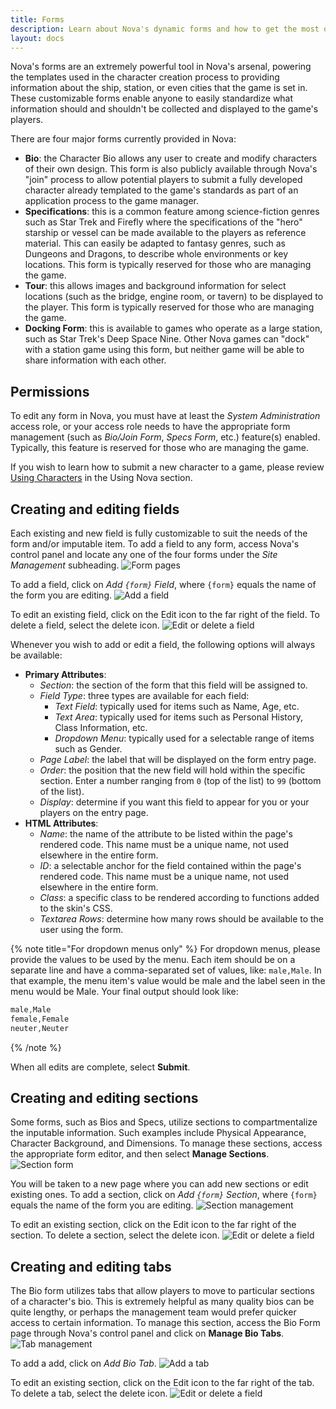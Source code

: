 ```yaml
---
title: Forms
description: Learn about Nova's dynamic forms and how to get the most out of them.
layout: docs
---
```


Nova's forms are an extremely powerful tool in Nova's arsenal, powering the templates used in the character creation process to providing information about the ship, station, or even cities that the game is set in. These customizable forms enable anyone to easily standardize what information should and shouldn't be collected and displayed to the game's players.

There are four major forms currently provided in Nova:

- **Bio**: the Character Bio allows any user to create and modify characters of their own design. This form is also publicly available through Nova's "join" process to allow potential players to submit a fully developed character already templated to the game's standards as part of an application process to the game manager.
- **Specifications**: this is a common feature among science-fiction genres such as Star Trek and Firefly where the specifications of the "hero" starship or vessel can be made available to the players as reference material. This can easily be adapted to fantasy genres, such as Dungeons and Dragons, to describe whole environments or key locations. This form is typically reserved for those who are managing the game.
- **Tour**: this allows images and background information for select locations (such as the bridge, engine room, or tavern) to be displayed to the player. This form is typically reserved for those who are managing the game.
- **Docking Form**: this is available to games who operate as a large station, such as Star Trek's Deep Space Nine. Other Nova games can "dock" with a station game using this form, but neither game will be able to share information with each other.

## Permissions

To edit any form in Nova, you must have at least the *System Administration* access role, or your access role needs to have the appropriate form management (such as *Bio/Join Form*, *Specs Form*, etc.) feature(s) enabled. Typically, this feature is reserved for those who are managing the game.

If you wish to learn how to submit a new character to a game, please review [Using Characters](/using-characters.md) in the Using Nova section.

## Creating and editing fields

Each existing and new field is fully customizable to suit the needs of the form and/or imputable item. To add a field to any form, access Nova's control panel and locate any one of the four forms under the *Site Management* subheading.
![Form pages](/images/docs/2.7/using-forms/forms-location.png)

To add a field, click on *Add `{form}` Field*, where `{form}` equals the name of the form you are editing.
![Add a field](/images/docs/2.7/using-forms/field-addfield.png)

To edit an existing field, click on the Edit icon to the far right of the field. To delete a field, select the delete icon.
![Edit or delete a field](/images/docs/2.7/using-forms/edit-delete.png)

Whenever you wish to add or edit a field, the following options will always be available:

- **Primary Attributes**:
  - *Section*: the section of the form that this field will be assigned to.
  - *Field Type*: three types are available for each field:
    - *Text Field*: typically used for items such as Name, Age, etc.
    - *Text Area*: typically used for items such as Personal History, Class Information, etc.
    - *Dropdown Menu*: typically used for a selectable range of items such as Gender.
  - *Page Label*: the label that will be displayed on the form entry page.
  - *Order*: the position that the new field will hold within the specific section. Enter a number ranging from `0` (top of the list) to `99` (bottom of the list).
  - *Display*: determine if you want this field to appear for you or your players on the entry page.
- **HTML Attributes**:
  - *Name*: the name of the attribute to be listed within the page's rendered code. This name must be a unique name, not used elsewhere in the entire form.
  - *ID*: a selectable anchor for the field contained within the page's rendered code. This name must be a unique name, not used elsewhere in the entire form.
  - *Class*: a specific class to be rendered according to functions added to the skin's CSS.
  - *Textarea Rows*: determine how many rows should be available to the user using the form.

{% note title="For dropdown menus only" %}
For dropdown menus, please provide the values to be used by the menu. Each item should be on a separate line and have a comma-separated set of values, like: `male,Male`. In that example, the menu item's value would be male and the label seen in the menu would be Male. Your final output should look like:

```php
male,Male
female,Female
neuter,Neuter
```
{% /note %}

When all edits are complete, select **Submit**.

## Creating and editing sections

Some forms, such as Bios and Specs, utilize sections to compartmentalize the inputable information. Such examples include Physical Appearance, Character Background, and Dimensions. To manage these sections, access the appropriate form editor, and then select **Manage Sections**.
![Section form](/images/docs/2.7/using-forms/sections.jpg)

You will be taken to a new page where you can add new sections or edit existing ones. To add a section, click on *Add `{form}` Section*, where `{form}` equals the name of the form you are editing.
![Section management](/images/docs/2.7/using-forms/sections-add.jpg)

To edit an existing section, click on the Edit icon to the far right of the section. To delete a section, select the delete icon.
![Edit or delete a field](/images/docs/2.7/using-forms/edit-delete.png)

## Creating and editing tabs

The Bio form utilizes tabs that allow players to move to particular sections of a character's bio. This is extremely helpful as many quality bios can be quite lengthy, or perhaps the management team would prefer quicker access to certain information. To manage this section, access the Bio Form page through Nova's control panel and click on **Manage Bio Tabs**.
![Tab management](/images/docs/2.7/using-forms/tabs-location.png)

To add a add, click on *Add Bio Tab*.
![Add a tab](/images/docs/2.7/using-forms/tabs-add.png)

To edit an existing section, click on the Edit icon to the far right of the tab. To delete a tab, select the delete icon.
![Edit or delete a field](/images/docs/2.7/using-forms/edit-delete.png)
